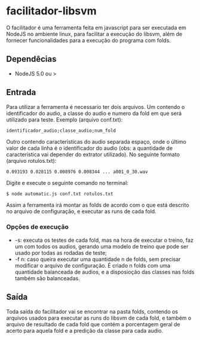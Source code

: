 # facilitador-libsvm

O facilitador é uma ferramenta feita em javascript para ser executada em NodeJS no ambiente linux, para facilitar a execução do libsvm, além de fornecer funcionalidades para a execução do programa com folds.

## Dependêcias
  - NodeJS 5.0 ou >

## Entrada

Para utilizar a ferramenta é necessario ter dois arquivos. Um contendo o identificador do audio, a classe do audio e numero da fold em que será utilizado para teste. Exemplo (arquivo conf.txt):
 ```text
 identificador_audio;classe_audio;num_fold
```
Outro contendo caracteristicas do audio separada espaço, onde o último valor de cada linha é o identificador do audio (obs: a quantidade de caracteristica vai depender do extrator utilizado). No seguinte formato (arquivo rotulos.txt):
 ```text/
0.093193 0.028115 0.008976 0.008344 ... a001_0_30.wav 
```
Digite e execute o seguinte comando no terminal:

 ```bash
$ node automatic.js conf.txt rotulos.txt
```
Assim a ferramenta irá montar as folds de acordo com o que está descrito no arquivo de configuração, e executar as runs de cada fold.
 
 ### Opções de execução
 - -s: executa os testes de cada fold, mas na hora de executar o treino, faz um com todos os audios, gerando uma modelo de treino que pode ser usado por todas as rodadas de teste;
 - -f n: caso queira executar uma quantidade n de folds, sem precisar modificar o arquivo de configuração. É criado n folds com uma quantidade balanceada de audios, e a disposioção das classes nas folds também são balanceadas.

## Saída
Toda saída do facilitador vai se encontrar na pasta folds, contendo os arquivos usados para executar as runs do libsvm de cada fold, e também o arquivo de resultado de cada fold que contém a porcentagem geral de acerto para aquela fold e a predição da classe para cada audio.
